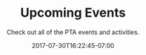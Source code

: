 ---
title: Upcoming Events
date: 2017-07-30T16:22:45-07:00
subtitle: Check out all of the PTA events and activities.
description: Why not see if a new post can be deployed easily?
image: /img/post/post_jumbotron.jpg
imageLink: http://www.photosbyrakan.com/
imageCredit: Photos by Rakan AlDuaij
type: "event"
indexFile: true
---